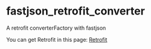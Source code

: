 # fastjson_retrofit_converter
A retrofit converterFactory with fastjson

You can get Retrofit in this page: [Retrofit](http://square.github.io/retrofit/)

